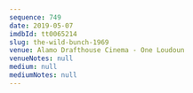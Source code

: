 ```yaml
---
sequence: 749
date: 2019-05-07
imdbId: tt0065214
slug: the-wild-bunch-1969
venue: Alamo Drafthouse Cinema - One Loudoun
venueNotes: null
medium: null
mediumNotes: null
---
```

